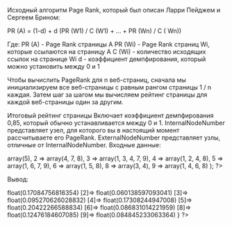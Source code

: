 Исходный алгоритм Page Rank, который был описан Ларри Пейджем и Сергеем Брином: 

PR (A) = (1-d) + d (PR (W1) / C (W1) + ... + PR (Wn) / C ( Wn))

Где: 
PR (A) - Page Rank страницы A 
PR (Wi) - Page Rank страниц Wi, которые ссылаются на страницу A 
C (Wi) - количество исходящих ссылок на странице Wi 
d - коэффициент демпфирования, который можно установить между 0 и 1 

Чтобы вычислить PageRank для n веб-страниц, сначала мы инициализируем все веб-страницы с равным рангом страницы 1 / n каждая. 
Затем шаг за шагом мы вычисляем рейтинг страницы для каждой веб-страницы один за другим. 

Итоговый рейтинг страницы Включает коэффициент демпфирования 0,85, который обычно устанавливается между 0 и 1.
InternalNodeNumber представляет узел, для которого вы в настоящий момент рассчитываете его PageRank.
ExternalNodeNumber представляет узлы, отличные от InternalNodeNumber.
Входные данные:
<?php
$links = array( 
        1 => array(5),
        2 => array(4, 7, 8),
        3 => array(1, 3, 4, 7, 9),
        4 => array(1, 2, 4, 8),
        5 => array(1, 6, 7, 9),
        6 => array(1, 5, 8),
        8 => array(3, 4),
        9 => array(1, 4, 6, 8)
);
?>
Вывод:
<?php
array(8) {
  [1]=>
  float(0.17084756816354)
  [2]=>
  float(0.060138597093041)
  [3]=>
  float(0.095270626028832)
  [4]=>
  float(0.17308244947008)
  [5]=>
  float(0.20422266588834)
  [6]=>
  float(0.086831014221959)
  [8]=>
  float(0.12476184607085)
  [9]=>
  float(0.084845233063364)
}
?>
